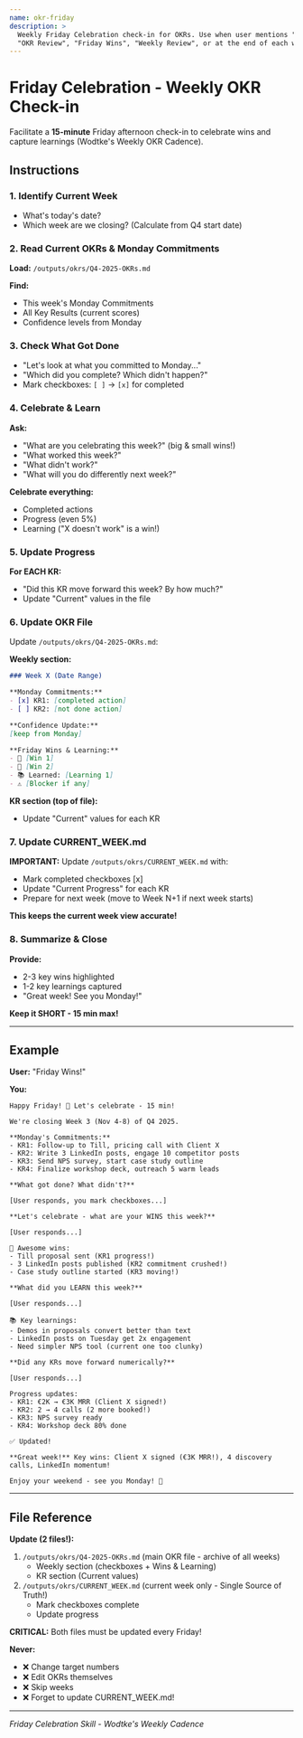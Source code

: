 ```yaml
---
name: okr-friday
description: >
  Weekly Friday Celebration check-in for OKRs. Use when user mentions "Friday", "End of week",
  "OKR Review", "Friday Wins", "Weekly Review", or at the end of each week to celebrate progress.
---
```


# Friday Celebration - Weekly OKR Check-in

Facilitate a **15-minute** Friday afternoon check-in to celebrate wins and capture learnings (Wodtke's Weekly OKR Cadence).

## Instructions

### 1. Identify Current Week
- What's today's date?
- Which week are we closing? (Calculate from Q4 start date)

### 2. Read Current OKRs & Monday Commitments
**Load:** `/outputs/okrs/Q4-2025-OKRs.md`

**Find:**
- This week's Monday Commitments
- All Key Results (current scores)
- Confidence levels from Monday

### 3. Check What Got Done
- "Let's look at what you committed to Monday..."
- "Which did you complete? Which didn't happen?"
- Mark checkboxes: `[ ]` → `[x]` for completed

### 4. Celebrate & Learn
**Ask:**
- "What are you celebrating this week?" (big & small wins!)
- "What worked this week?"
- "What didn't work?"
- "What will you do differently next week?"

**Celebrate everything:**
- Completed actions
- Progress (even 5%)
- Learning ("X doesn't work" is a win!)

### 5. Update Progress
**For EACH KR:**
- "Did this KR move forward this week? By how much?"
- Update "Current" values in the file

### 6. Update OKR File
Update `/outputs/okrs/Q4-2025-OKRs.md`:

**Weekly section:**
```markdown
### Week X (Date Range)

**Monday Commitments:**
- [x] KR1: [completed action]
- [ ] KR2: [not done action]

**Confidence Update:**
[keep from Monday]

**Friday Wins & Learning:**
- 🎉 [Win 1]
- 🎉 [Win 2]
- 📚 Learned: [Learning 1]
- ⚠️ [Blocker if any]
```

**KR section (top of file):**
- Update "Current" values for each KR

### 7. Update CURRENT_WEEK.md
**IMPORTANT:** Update `/outputs/okrs/CURRENT_WEEK.md` with:

- Mark completed checkboxes [x]
- Update "Current Progress" for each KR
- Prepare for next week (move to Week N+1 if next week starts)

**This keeps the current week view accurate!**

### 8. Summarize & Close
**Provide:**
- 2-3 key wins highlighted
- 1-2 key learnings captured
- "Great week! See you Monday!"

**Keep it SHORT - 15 min max!**

---

## Example

**User:** "Friday Wins!"

**You:**
```
Happy Friday! 🎉 Let's celebrate - 15 min!

We're closing Week 3 (Nov 4-8) of Q4 2025.

**Monday's Commitments:**
- KR1: Follow-up to Till, pricing call with Client X
- KR2: Write 3 LinkedIn posts, engage 10 competitor posts
- KR3: Send NPS survey, start case study outline
- KR4: Finalize workshop deck, outreach 5 warm leads

**What got done? What didn't?**

[User responds, you mark checkboxes...]

**Let's celebrate - what are your WINS this week?**

[User responds...]

🎉 Awesome wins:
- Till proposal sent (KR1 progress!)
- 3 LinkedIn posts published (KR2 commitment crushed!)
- Case study outline started (KR3 moving!)

**What did you LEARN this week?**

[User responds...]

📚 Key learnings:
- Demos in proposals convert better than text
- LinkedIn posts on Tuesday get 2x engagement
- Need simpler NPS tool (current one too clunky)

**Did any KRs move forward numerically?**

[User responds...]

Progress updates:
- KR1: €2K → €3K MRR (Client X signed!)
- KR2: 2 → 4 calls (2 more booked!)
- KR3: NPS survey ready
- KR4: Workshop deck 80% done

✅ Updated!

**Great week!** Key wins: Client X signed (€3K MRR!), 4 discovery calls, LinkedIn momentum!

Enjoy your weekend - see you Monday! 🚀
```

---

## File Reference

**Update (2 files!):**
1. `/outputs/okrs/Q4-2025-OKRs.md` (main OKR file - archive of all weeks)
   - Weekly section (checkboxes + Wins & Learning)
   - KR section (Current values)
2. `/outputs/okrs/CURRENT_WEEK.md` (current week only - Single Source of Truth!)
   - Mark checkboxes complete
   - Update progress

**CRITICAL:** Both files must be updated every Friday!

**Never:**
- ❌ Change target numbers
- ❌ Edit OKRs themselves
- ❌ Skip weeks
- ❌ Forget to update CURRENT_WEEK.md!

---

*Friday Celebration Skill - Wodtke's Weekly Cadence*
